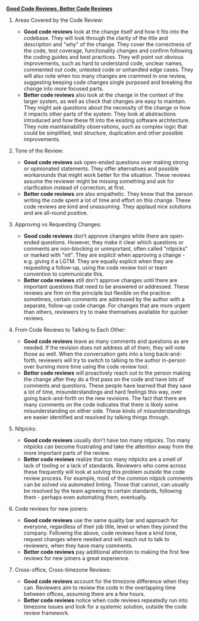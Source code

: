 **[Good Code Reviews, Better Code Reviews](https://blog.pragmaticengineer.com/good-code-reviews-better-code-reviews/)**

1. Areas Covered by the Code Review:

    - **Good code reviews** look at the change itself and how it fits into the codebase. They will look through the clarity of the title and description and "why" of the change. They cover the correctness of the code, test coverage, functionality changes and confirm following the coding guides and best practices. They will point out obvious improvements, such as hard to understand code, unclear names, commented out code, untested code or unhandled edge cases. They will also note when too many changes are crammed in one review, suggesting keeping code changes single purposed and breaking the change into more focused parts.
    - **Better code reviews** also look at the change in the context of the larger system, as well as check that changes are easy to maintain. They might ask questions about the necessity of the change or how it impacts other parts of the system. They look at abstractions introduced and how these fit into the existing software architecture. They note maintainability observations, such as complex logic that could be simplified, test structure, duplication and other possible improvements.

2. Tone of the Review:
    - **Good code reviews** ask open-ended questions over making strong or opinionated statements. They offer alternatives and possible workarounds that might work better for the situation. These reviews assume the reviewer might be missing something and ask for clarification instead of correction, at first.
    - **Better code reviews** are also empathetic. They know that the person writing the code spent a lot of time and effort on this change. These code reviews are kind and unassuming. They applaud nice solutions and are all-round positive.

3. Approving vs Requesting Changes:
    - **Good code reviews** don't approve changes while there are open-ended questions. However, they make it clear which questions or comments are non-blocking or unimportant, often called "nitpicks" or marked with "nit". They are explicit when approving a change - e.g. giving it a LGTM. They are equally explicit when they are requesting a follow-up, using the code review tool or team convention to communicate this.
    - **Better code reviews** still don't approve changes until there are important questions that need to be answered or addressed.  These reviews are firm on the principle but flexible on the practice: sometimes, certain comments are addressed by the author with a separate, follow-up code change. For changes that are more urgent than others, reviewers try to make themselves available for quicker reviews.

4. From Code Reviews to Talking to Each Other:
    - **Good code reviews** leave as many comments and questions as are needed. If the revision does not address all of them, they will note those as well. When the conversation gets into a long back-and-forth, reviewers will try to switch to talking to the author in-person over burning more time using the code review tool.
    - **Better code reviews** will proactively reach out to the person making the change after they do a first pass on the code and have lots of comments and questions. These people have learned that they save a lot of time, misunderstandings and hard feelings this way, over going back-and-forth on the new revisions. The fact that there are many comments on the code indicates that there is likely some misunderstanding on either side. These kinds of misunderstandings are easier identified and resolved by talking things through.

5. Nitpicks:
    - **Good code reviews** usually don't have too many nitpicks. Too many nitpicks can become frustrating and take the attention away from the more important parts of the review.
    - **Better code reviews** realize that too many nitpicks are a smell of lack of tooling or a lack of standards. Reviewers who come across these frequently will look at solving this problem outside the code review process. For example, most of the common nitpick comments can be solved via automated linting. Those that cannot, can usually be resolved by the team agreeing to certain standards, following them - perhaps even automating them, eventually.

6. Code reviews for new joiners:
    - **Good code reviews** use the same quality bar and approach for everyone, regardless of their job title, level or when they joined the company. Following the above, code reviews have a kind tone, request changes where needed and will reach out to talk to reviewers, when they have many comments.
    - **Better code reviews** pay additional attention to making the first few reviews for new joiners a great experience.

7. Cross-office, Cross-timezone Reviews:
    - **Good code reviews** account for the timezone difference when they can. Reviewers aim to review the code in the overlapping time between offices, assuming there are a few hours. 
    - **Better code reviews** notice when code reviews repeatedly run into timezone issues and look for a systemic solution, outside the code review framework.
